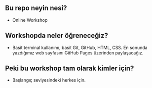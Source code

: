 
## Bu repo neyin nesi?

- Online Workshop 

## Workshopda neler öğreneceğiz?

- Basit terminal kullanımı, basit Git, GitHub, HTML, CSS. En sonunda yazdığımız web sayfasını GitHub Pages üzerinden paylaşacağız.

## Peki bu workshop tam olarak kimler için? 

- Başlangıç seviyesindeki herkes için.
